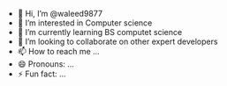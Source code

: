 - 👋 Hi, I’m @waleed9877
- 👀 I’m interested in Computer science
- 🌱 I’m currently learning BS computet science
- 💞️ I’m looking to collaborate on other expert developers
- 📫 How to reach me ...
- 😄 Pronouns: ...
- ⚡ Fun fact: ...

<!---
waleed9877/waleed9877 is a ✨ special ✨ repository because its `README.md` (this file) appears on your GitHub profile.
You can click the Preview link to take a look at your changes.
--->

